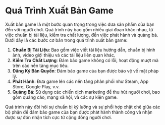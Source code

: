 # Quá Trình Xuất Bản Game

Xuất bản game là một bước quan trọng trong việc đưa sản phẩm của bạn đến với người chơi. Quá trình này bao gồm nhiều giai đoạn khác nhau, từ việc chuẩn bị tài liệu, kiểm tra chất lượng, đến việc phát hành và quảng bá. Dưới đây là các bước cơ bản trong quá trình xuất bản game:

1. **Chuẩn Bị Tài Liệu**: Bao gồm việc viết tài liệu hướng dẫn, chuẩn bị hình ảnh, video giới thiệu và các tài liệu liên quan khác.
2. **Kiểm Tra Chất Lượng**: Đảm bảo game không có lỗi, hoạt động mượt mà trên các nền tảng mục tiêu.
3. **Đăng Ký Bản Quyền**: Đảm bảo game của bạn được bảo vệ về mặt pháp lý.
4. **Phát Hành**: Đưa game lên các nền tảng phân phối như Steam, App Store, Google Play, v.v.
5. **Quảng Bá**: Sử dụng các chiến dịch marketing để thu hút người chơi, bao gồm quảng cáo, mạng xã hội, và các sự kiện game.

Quá trình này đòi hỏi sự chuẩn bị kỹ lưỡng và sự phối hợp chặt chẽ giữa các bộ phận để đảm bảo game của bạn được phát hành thành công và nhận được sự đón nhận tích cực từ cộng đồng người chơi.